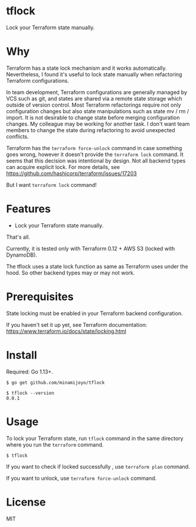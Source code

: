 # tflock

Lock your Terraform state manually.

# Why

Terraform has a state lock mechanism and it works automatically.
Nevertheless, I found it's useful to lock state manually when refactoring Terraform configurations.

In team development, Terraform configurations are generally managed by VCS such as git, and states are shared via a remote state storage which outside of version control. Most Terraform refactorings require not only configuration changes but also state manipulations such as state mv / rm / import. It is not desirable to change state before merging configuration changes. My colleague may be working for another task. I don't want team members to change the state during refactoring to avoid unexpected conflicts.

Terraform has the `terraform force-unlock` command in case something goes wrong, however it doesn't provide the `terraform lock` command.
It seems that this decision was intentional by design. Not all backend types can acquire explicit lock.
For more details, see https://github.com/hashicorp/terraform/issues/17203

But I want `terraform lock` command!

# Features

- Lock your Terraform state manually.

That's all.

Currently, it is tested only with Terraform 0.12 + AWS S3 (locked with DynamoDB).

The tflock uses a state lock function as same as Terraform uses under the hood.
So other backend types may or may not work.

# Prerequisites

State locking must be enabled in your Terraform backend configuration.

If you haven't set it up yet, see Terraform documentation:
https://www.terraform.io/docs/state/locking.html

# Install

Required: Go 1.13+.

```
$ go get github.com/minamijoyo/tflock

$ tflock --version
0.0.1
```

# Usage

To lock your Terraform state, run `tflock` command in the same directory where you run the `terraform` command.

```
$ tflock
```

If you want to check if locked successfully , use `terraform plan` command.

If you want to unlock, use `terraform force-unlock` command.

# License
MIT
